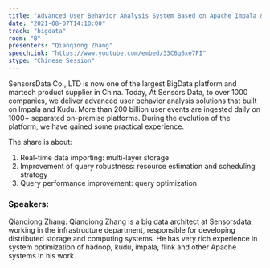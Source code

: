 ```yaml
---
title: "Advanced User Behavior Analysis System Based on Apache Impala & Kudu"
date: "2021-08-07T14:10:00" 
track: "bigdata"
room: "B"
presenters: "Qianqiong Zhang"
speechLink: "https://www.youtube.com/embed/33C6q6xe7FI"
stype: "Chinese Session"
---
```

SensorsData Co., LTD is now one of the largest BigData platform and martech product supplier in China. Today, At Sensors Data, to over 1000 companies, we deliver advanced user behavior analysis solutions that built on Impala and Kudu. More than 200 billion user events are ingested daily on 1000+ separated on-premise platforms. During the evolution of the platform, we have gained some practical experience.

  The share is about: 

  1. Real-time data importing: multi-layer storage
  2. Improvement of query robustness: resource estimation and scheduling strategy
  3. Query performance improvement: query optimization
 ### Speakers: 
 Qianqiong Zhang: Qianqiong Zhang is a big data architect at Sensorsdata, working  in the infrastructure department, responsible for developing  distributed storage and computing systems. He has very rich experience in system optimization of hadoop, kudu, impala, flink and other Apache systems in his work.